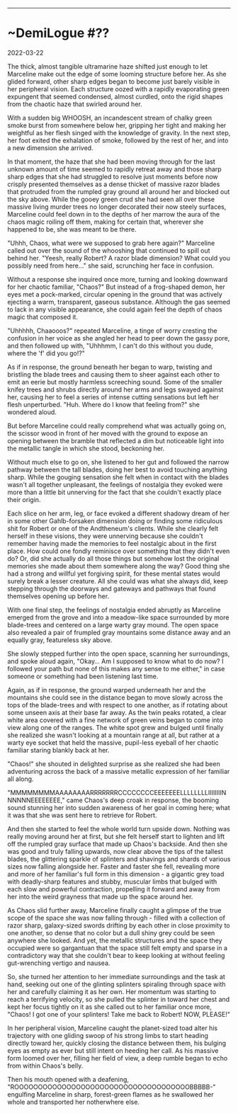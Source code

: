---

# ~DemiLogue #??

2022-03-22

The thick, almost tangible ultramarine haze shifted just enough to let Marceline make out the edge of some looming structure before her. As she glided forward, other sharp edges began to become just barely visible in her peripheral vision. Each structure oozed with a rapidly evaporating green expungent that seemed condensed, almost curdled, onto the rigid shapes from the chaotic haze that swirled around her.

With a sudden big WHOOSH, an incandescent stream of chalky green smoke burst from somewhere below her, gripping her tight and making her weightful as her flesh singed with the knowledge of gravity. In the next step, her foot exited the exhalation of smoke, followed by the rest of her, and into a new dimension she arrived.

In that moment, the haze that she had been moving through for the last unknown amount of time seemed to rapidly retreat away and those sharp sharp edges that she had struggled to resolve just moments before now crisply presented themselves as a dense thicket of massive razor blades that protruded from the rumpled gray ground all around her and blocked out the sky above. While the gooey green crud she had seen all over these massive living murder trees no longer decorated their now steely surfaces, Marceline could feel down in to the depths of her marrow the aura of the chaos magic roiling off them, making for certain that, wherever she happened to be, she was meant to be there.

"Uhhh, Chaos, what were we supposed to grab here again?" Marceline called out over the sound of the whooshing that continued to spill out behind her. "Yeesh, really Robert? A razor blade dimension? What could you possibly need from here…" she said, scrunching her face in confusion.

Without a response she inquired once more, turning and looking downward for her chaotic familiar, "Chaos?" But instead of a frog-shaped demon, her eyes met a pock-marked, circular opening in the ground that was actively ejecting a warm, transparent, gaseous substance. Although the gas seemed to lack in any visible appearance, she could again feel the depth of chaos magic that composed it.

"Uhhhhh, Chaaooos?" repeated Marceline, a tinge of worry cresting the confusion in her voice as she angled her head to peer down the gassy pore, and then followed up with, "Uhhhmm, I can't do this without you dude, where the 'f' did you go!?"

As if in response, the ground beneath her began to warp, twisting and bristling the blade trees and causing them to sheer against each other to emit an eerie but mostly harmless screeching sound. Some of the smaller knifey trees and shrubs directly around her arms and legs swayed against her, causing her to feel a series of intense cutting sensations but left her flesh unperturbed. "Huh. Where do I know that feeling from?" she wondered aloud.

But before Marceline could really comprehend what was actually going on, the scissor wood in front of her moved with the ground to expose an opening between the bramble that reflected a dim but noticeable light into the metallic tangle in which she stood, beckoning her.

Without much else to go on, she listened to her gut and followed the narrow pathway between the tall blades, doing her best to avoid touching anything sharp. While the gouging sensation she felt when in contact with the blades wasn't all together unpleasant, the feelings of nostalgia they evoked were more than a little bit unnerving for the fact that she couldn't exactly place their origin.

Each slice on her arm, leg, or face evoked a different shadowy dream of her in some other Gahlb-forsaken dimension doing or finding some ridiculous shit for Robert or one of the Andtheneum's clients. While she clearly felt herself in these visions, they were unnerving because she couldn't remember having made the memories to feel nostalgic about in the first place. How could one fondly reminisce over something that they didn't even do? Or, did she actually do all those things but somehow lost the original memories she made about them somewhere along the way? Good thing she had a strong and willful yet forgiving spirit, for these mental states would surely break a lesser creature. All she could was what she always did, keep stepping through the doorways and gateways and pathways that found themselves opening up before her.

With one final step, the feelings of nostalgia ended abruptly as Marceline emerged from the grove and into a meadow-like space surrounded by more blade-trees and centered on a large warty gray mound. The open space also revealed a pair of frumpled gray mountains some distance away and an equally gray, featureless sky above.

She slowly stepped further into the open space, scanning her surroundings, and spoke aloud again, "Okay… Am I supposed to know what to do now? I followed your path but none of this makes any sense to me either," in case someone or something had been listening last time.

Again, as if in response, the ground warped underneath her and the mountains she could see in the distance began to move slowly across the tops of the blade-trees and with respect to one another, as if rotating about some unseen axis at their base far away. As the twin peaks rotated, a clear white area covered with a fine network of green veins began to come into view along one of the ranges. The white spot grew and bulged until finally she realized she wasn't looking at a mountain range at all, but rather at a warty eye socket that held the massive, pupil-less eyeball of her chaotic familiar staring blankly back at her.

"Chaos!" she shouted in delighted surprise as she realized she had been adventuring across the back of a massive metallic expression of her familiar all along.

"MMMMMMMMAAAAAAAARRRRRRRCCCCCCCCEEEEEEELLLLLLLLIIIIIIIINNNNNNEEEEEEEE," came Chaos's deep croak in response, the booming sound stunning her into sudden awareness of her goal in coming here; what it was that she was sent here to retrieve for Robert.

And then she started to feel the whole world turn upside down. Nothing was really moving around her at first, but she felt herself start to lighten and lift off the rumpled gray surface that made up Chaos's backside. And then she was good and truly falling upwards, now clear above the tips of the tallest blades, the glittering sparkle of splinters and shavings and shards of various sizes now falling alongside her. Faster and faster she fell, revealing more and more of her familiar's full form in this dimension - a gigantic grey toad with deadly-sharp features and stubby, muscular limbs that bulged with each slow and powerful contraction, propelling it forward and away from her into the weird grayness that made up the space around her.

As Chaos slid further away, Marceline finally caught a glimpse of the true scope of the space she was now falling through - filled with a collection of razor sharp, galaxy-sized swords drifting by each other in close proximity to one another, so dense that no color but a dull shiny grey could be seen anywhere she looked. And yet, the metallic structures and the space they occupied were so gargantuan that the space still felt empty and sparse in a contradictory way that she couldn't bear to keep looking at without feeling gut-wrenching vertigo and nausea.

So, she turned her attention to her immediate surroundings and the task at hand, seeking out one of the glinting splinters spiraling through space with her and carefully claiming it as her own. Her momentum was starting to reach a terrifying velocity, so she pulled the splinter in toward her chest and kept her focus tightly on it as she called out to her familiar once more, "Chaos! I got one of your splinters! Take me back to Robert! NOW, PLEASE!"

In her peripheral vision, Marceline caught the planet-sized toad alter his trajectory with one gliding swoop of his strong limbs to start heading directly toward her, quickly closing the distance between them, his bulging eyes as empty as ever but still intent on heeding her call. As his massive form loomed over her, filling her field of view, a deep rumble began to echo from within Chaos's belly.

Then his mouth opened with a deafening, "ROOOOOOOOOOOOOOOOOOOOOOOOOOOOOOOOOOOOOBBBBB-" engulfing Marceline in sharp, forest-green flames as he swallowed her whole and transported her notherwhere else.
